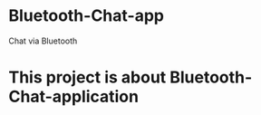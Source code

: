 # Bluetooth-Chat-app
Chat via Bluetooth 
<h1>This project is about Bluetooth-Chat-application</strong>
